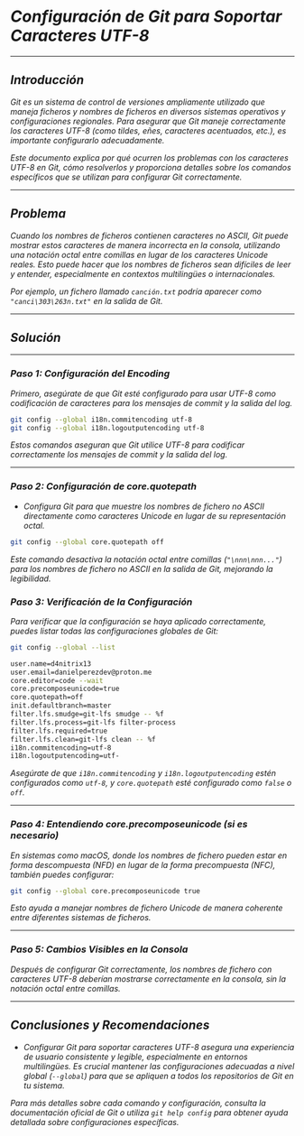 <!-- Autor: Daniel Benjamin Perez Morales -->
<!-- GitHub: https://github.com/DanielBenjaminPerezMoralesDev13 -->
<!-- GitLab: https://gitlab.com/DanielBenjaminPerezMoralesDev13 -->
<!-- Correo electrónico: danielperezdev@proton.me -->

# ***Configuración de Git para Soportar Caracteres UTF-8***

---

## ***Introducción***

*Git es un sistema de control de versiones ampliamente utilizado que maneja ficheros y nombres de ficheros en diversos sistemas operativos y configuraciones regionales. Para asegurar que Git maneje correctamente los caracteres UTF-8 (como tildes, eñes, caracteres acentuados, etc.), es importante configurarlo adecuadamente.*

*Este documento explica por qué ocurren los problemas con los caracteres UTF-8 en Git, cómo resolverlos y proporciona detalles sobre los comandos específicos que se utilizan para configurar Git correctamente.*

---

## ***Problema***

*Cuando los nombres de ficheros contienen caracteres no ASCII, Git puede mostrar estos caracteres de manera incorrecta en la consola, utilizando una notación octal entre comillas en lugar de los caracteres Unicode reales. Esto puede hacer que los nombres de ficheros sean difíciles de leer y entender, especialmente en contextos multilingües o internacionales.*

*Por ejemplo, un fichero llamado `canción.txt` podría aparecer como `"canci\303\263n.txt"` en la salida de Git.*

---

## ***Solución***

---

### ***Paso 1: Configuración del Encoding***

*Primero, asegúrate de que Git esté configurado para usar UTF-8 como codificación de caracteres para los mensajes de commit y la salida del log.*

```bash
git config --global i18n.commitencoding utf-8
git config --global i18n.logoutputencoding utf-8
```

*Estos comandos aseguran que Git utilice UTF-8 para codificar correctamente los mensajes de commit y la salida del log.*

---

### ***Paso 2: Configuración de core.quotepath***

- *Configura Git para que muestre los nombres de fichero no ASCII directamente como caracteres Unicode en lugar de su representación octal.*

```bash
git config --global core.quotepath off
```

*Este comando desactiva la notación octal entre comillas (`"\nnn\nnn..."`) para los nombres de fichero no ASCII en la salida de Git, mejorando la legibilidad.*

### ***Paso 3: Verificación de la Configuración***

*Para verificar que la configuración se haya aplicado correctamente, puedes listar todas las configuraciones globales de Git:*

```bash
git config --global --list
```

```bash
user.name=d4nitrix13
user.email=danielperezdev@proton.me
core.editor=code --wait
core.precomposeunicode=true
core.quotepath=off
init.defaultbranch=master
filter.lfs.smudge=git-lfs smudge -- %f
filter.lfs.process=git-lfs filter-process
filter.lfs.required=true
filter.lfs.clean=git-lfs clean -- %f
i18n.commitencoding=utf-8
i18n.logoutputencoding=utf-
```

*Asegúrate de que `i18n.commitencoding` y `i18n.logoutputencoding` estén configurados como `utf-8`, y `core.quotepath` esté configurado como `false` o `off`.*

---

### ***Paso 4: Entendiendo core.precomposeunicode (si es necesario)***

*En sistemas como macOS, donde los nombres de fichero pueden estar en forma descompuesta (NFD) en lugar de la forma precompuesta (NFC), también puedes configurar:*

```bash
git config --global core.precomposeunicode true
```

*Esto ayuda a manejar nombres de fichero Unicode de manera coherente entre diferentes sistemas de ficheros.*

---

### ***Paso 5: Cambios Visibles en la Consola***

*Después de configurar Git correctamente, los nombres de fichero con caracteres UTF-8 deberían mostrarse correctamente en la consola, sin la notación octal entre comillas.*

---

## ***Conclusiones y Recomendaciones***

- *Configurar Git para soportar caracteres UTF-8 asegura una experiencia de usuario consistente y legible, especialmente en entornos multilingües. Es crucial mantener las configuraciones adecuadas a nivel global (`--global`) para que se apliquen a todos los repositorios de Git en tu sistema.*

*Para más detalles sobre cada comando y configuración, consulta la documentación oficial de Git o utiliza `git help config` para obtener ayuda detallada sobre configuraciones específicas.*
